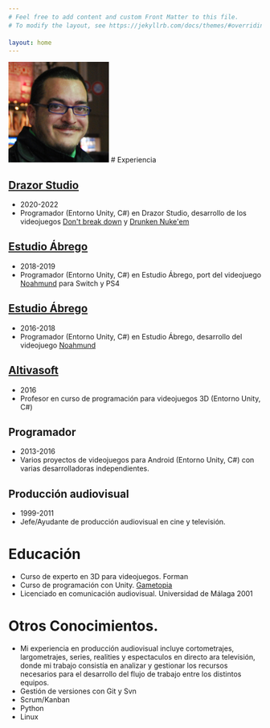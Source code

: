 ```yaml
---
# Feel free to add content and custom Front Matter to this file.
# To modify the layout, see https://jekyllrb.com/docs/themes/#overriding-theme-defaults

layout: home
---
```

<img src="images/profile.jpg" alt="Jaume" width="200"/>
# Experiencia

## [Drazor Studio](https://drazorstudio.com/)
+ 2020-2022
+ Programador (Entorno Unity, C#) en Drazor Studio, desarrollo de los videojuegos [Don't break down](https://dontbreakdown-thegame.com/) y [Drunken Nuke'em](https://drunkennukeem.com/)


## [Estudio Ábrego](http://www.estudioabrego.com/)
+ 2018-2019
+ Programador (Entorno Unity, C#) en Estudio Ábrego, port del videojuego [Noahmund](https://store.steampowered.com/app/752560/Noahmund/) para Switch y PS4

## [Estudio Ábrego](http://www.estudioabrego.com/)
+ 2016-2018
+ Programador (Entorno Unity, C#) en Estudio Ábrego, desarrollo del videojuego [Noahmund](https://store.steampowered.com/app/752560/Noahmund/)

## [Altivasoft](https://www.altivasoft.es/)
+ 2016
+ Profesor en curso de programación para videojuegos 3D (Entorno Unity, C#)

## Programador
+ 2013-2016
+ Varios proyectos de videojuegos para Android (Entorno Unity, C#) con varias desarrolladoras independientes.

## Producción audiovisual
+ 1999-2011
+ Jefe/Ayudante de producción audiovisual en cine y televisión.

# Educación

+ Curso de experto en 3D para videojuegos. Forman
+ Curso de programación con Unity. [Gametopia](http://gametopia.es/)
+ Licenciado en comunicación audiovisual. Universidad de Málaga 2001

# Otros Conocimientos.  
+ Mi experiencia en producción audiovisual incluye cortometrajes, largometrajes, series, realities y espectaculos en directo ara televisión, donde mi trabajo consistía en analizar y gestionar los recursos necesarios para el desarrollo del flujo de trabajo entre los distintos equipos.
+ Gestión de versiones con Git y Svn
+ Scrum/Kanban
+ Python
+ Linux